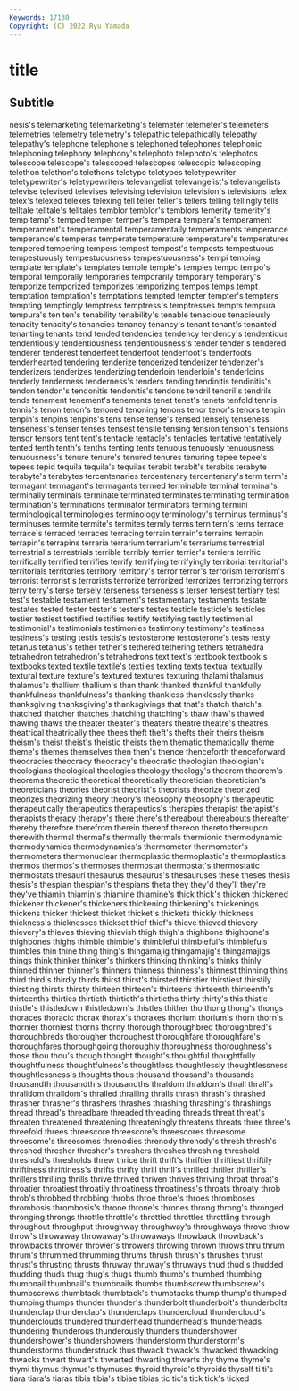 ```yaml
---
Keywords: 17130
Copyright: (C) 2022 Ryu Yamada
---
```



# title

## Subtitle
nesis's telemarketing telemarketing's telemeter
telemeter's telemeters telemetries telemetry telemetry's telepathic telepathically telepathy telepathy's telephone
telephone's telephoned telephones telephonic telephoning telephony telephony's telephoto telephoto's telephotos
telescope telescope's telescoped telescopes telescopic telescoping telethon telethon's telethons teletype
teletypes teletypewriter teletypewriter's teletypewriters televangelist televangelist's televangelists televise televised televises
televising television television's televisions telex telex's telexed telexes telexing tell
teller teller's tellers telling tellingly tells telltale telltale's telltales temblor
temblor's temblors temerity temerity's temp temp's temped temper temper's tempera
tempera's temperament temperament's temperamental temperamentally temperaments temperance temperance's temperas temperate
temperature temperature's temperatures tempered tempering tempers tempest tempest's tempests tempestuous
tempestuously tempestuousness tempestuousness's tempi temping template template's templates temple temple's
temples tempo tempo's temporal temporally temporaries temporarily temporary temporary's temporize
temporized temporizes temporizing tempos temps tempt temptation temptation's temptations tempted
tempter tempter's tempters tempting temptingly temptress temptress's temptresses tempts tempura
tempura's ten ten's tenability tenability's tenable tenacious tenaciously tenacity tenacity's
tenancies tenancy tenancy's tenant tenant's tenanted tenanting tenants tend tended
tendencies tendency tendency's tendentious tendentiously tendentiousness tendentiousness's tender tender's tendered
tenderer tenderest tenderfeet tenderfoot tenderfoot's tenderfoots tenderhearted tendering tenderize tenderized
tenderizer tenderizer's tenderizers tenderizes tenderizing tenderloin tenderloin's tenderloins tenderly tenderness
tenderness's tenders tending tendinitis tendinitis's tendon tendon's tendonitis tendonitis's tendons
tendril tendril's tendrils tends tenement tenement's tenements tenet tenet's tenets
tenfold tennis tennis's tenon tenon's tenoned tenoning tenons tenor tenor's
tenors tenpin tenpin's tenpins tenpins's tens tense tense's tensed tensely
tenseness tenseness's tenser tenses tensest tensile tensing tension tension's tensions
tensor tensors tent tent's tentacle tentacle's tentacles tentative tentatively tented
tenth tenth's tenths tenting tents tenuous tenuously tenuousness tenuousness's tenure
tenure's tenured tenures tenuring tepee tepee's tepees tepid tequila tequila's
tequilas terabit terabit's terabits terabyte terabyte's terabytes tercentenaries tercentenary tercentenary's
term term's termagant termagant's termagants termed terminable terminal terminal's terminally
terminals terminate terminated terminates terminating termination termination's terminations terminator terminators
terming termini terminological terminologies terminology terminology's terminus terminus's terminuses termite
termite's termites termly terms tern tern's terns terrace terrace's terraced
terraces terracing terrain terrain's terrains terrapin terrapin's terrapins terraria terrarium
terrarium's terrariums terrestrial terrestrial's terrestrials terrible terribly terrier terrier's terriers
terrific terrifically terrified terrifies terrify terrifying terrifyingly territorial territorial's territorials
territories territory territory's terror terror's terrorism terrorism's terrorist terrorist's terrorists
terrorize terrorized terrorizes terrorizing terrors terry terry's terse tersely terseness
terseness's terser tersest tertiary test test's testable testament testament's testamentary
testaments testate testates tested tester tester's testers testes testicle testicle's
testicles testier testiest testified testifies testify testifying testily testimonial testimonial's
testimonials testimonies testimony testimony's testiness testiness's testing testis testis's testosterone
testosterone's tests testy tetanus tetanus's tether tether's tethered tethering tethers
tetrahedra tetrahedron tetrahedron's tetrahedrons text text's textbook textbook's textbooks texted
textile textile's textiles texting texts textual textually textural texture texture's
textured textures texturing thalami thalamus thalamus's thallium thallium's than thank
thanked thankful thankfully thankfulness thankfulness's thanking thankless thanklessly thanks thanksgiving
thanksgiving's thanksgivings that that's thatch thatch's thatched thatcher thatches thatching
thatching's thaw thaw's thawed thawing thaws the theater theater's theaters
theatre theatre's theatres theatrical theatrically thee thees theft theft's thefts
their theirs theism theism's theist theist's theistic theists them thematic
thematically theme theme's themes themselves then then's thence thenceforth thenceforward
theocracies theocracy theocracy's theocratic theologian theologian's theologians theological theologies theology
theology's theorem theorem's theorems theoretic theoretical theoretically theoretician theoretician's theoreticians
theories theorist theorist's theorists theorize theorized theorizes theorizing theory theory's
theosophy theosophy's therapeutic therapeutically therapeutics therapeutics's therapies therapist therapist's therapists
therapy therapy's there there's thereabout thereabouts thereafter thereby therefore therefrom
therein thereof thereon thereto thereupon therewith thermal thermal's thermally thermals
thermionic thermodynamic thermodynamics thermodynamics's thermometer thermometer's thermometers thermonuclear thermoplastic thermoplastic's
thermoplastics thermos thermos's thermoses thermostat thermostat's thermostatic thermostats thesauri thesaurus
thesaurus's thesauruses these theses thesis thesis's thespian thespian's thespians theta
they they'd they'll they're they've thiamin thiamin's thiamine thiamine's thick
thick's thicken thickened thickener thickener's thickeners thickening thickening's thickenings thickens
thicker thickest thicket thicket's thickets thickly thickness thickness's thicknesses thickset
thief thief's thieve thieved thievery thievery's thieves thieving thievish thigh
thigh's thighbone thighbone's thighbones thighs thimble thimble's thimbleful thimbleful's thimblefuls
thimbles thin thine thing thing's thingamajig thingamajig's thingamajigs things think
thinker thinker's thinkers thinking thinking's thinks thinly thinned thinner thinner's
thinners thinness thinness's thinnest thinning thins third third's thirdly thirds
thirst thirst's thirsted thirstier thirstiest thirstily thirsting thirsts thirsty thirteen
thirteen's thirteens thirteenth thirteenth's thirteenths thirties thirtieth thirtieth's thirtieths thirty
thirty's this thistle thistle's thistledown thistledown's thistles thither tho thong
thong's thongs thoraces thoracic thorax thorax's thoraxes thorium thorium's thorn
thorn's thornier thorniest thorns thorny thorough thoroughbred thoroughbred's thoroughbreds thorougher
thoroughest thoroughfare thoroughfare's thoroughfares thoroughgoing thoroughly thoroughness thoroughness's those thou
thou's though thought thought's thoughtful thoughtfully thoughtfulness thoughtfulness's thoughtless thoughtlessly
thoughtlessness thoughtlessness's thoughts thous thousand thousand's thousands thousandth thousandth's thousandths
thraldom thraldom's thrall thrall's thralldom thralldom's thralled thralling thralls thrash
thrash's thrashed thrasher thrasher's thrashers thrashes thrashing thrashing's thrashings thread
thread's threadbare threaded threading threads threat threat's threaten threatened threatening
threateningly threatens threats three three's threefold threes threescore threescore's threescores
threesome threesome's threesomes threnodies threnody threnody's thresh thresh's threshed thresher
thresher's threshers threshes threshing threshold threshold's thresholds threw thrice thrift
thrift's thriftier thriftiest thriftily thriftiness thriftiness's thrifts thrifty thrill thrill's
thrilled thriller thriller's thrillers thrilling thrills thrive thrived thriven thrives
thriving throat throat's throatier throatiest throatily throatiness throatiness's throats throaty
throb throb's throbbed throbbing throbs throe throe's throes thromboses thrombosis
thrombosis's throne throne's thrones throng throng's thronged thronging throngs throttle
throttle's throttled throttles throttling through throughout throughput throughway throughway's throughways
throve throw throw's throwaway throwaway's throwaways throwback throwback's throwbacks thrower
thrower's throwers throwing thrown throws thru thrum thrum's thrummed thrumming
thrums thrush thrush's thrushes thrust thrust's thrusting thrusts thruway thruway's
thruways thud thud's thudded thudding thuds thug thug's thugs thumb
thumb's thumbed thumbing thumbnail thumbnail's thumbnails thumbs thumbscrew thumbscrew's thumbscrews
thumbtack thumbtack's thumbtacks thump thump's thumped thumping thumps thunder thunder's
thunderbolt thunderbolt's thunderbolts thunderclap thunderclap's thunderclaps thundercloud thundercloud's thunderclouds thundered
thunderhead thunderhead's thunderheads thundering thunderous thunderously thunders thundershower thundershower's thundershowers
thunderstorm thunderstorm's thunderstorms thunderstruck thus thwack thwack's thwacked thwacking thwacks
thwart thwart's thwarted thwarting thwarts thy thyme thyme's thymi thymus
thymus's thymuses thyroid thyroid's thyroids thyself ti ti's tiara tiara's
tiaras tibia tibia's tibiae tibias tic tic's tick tick's ticked
